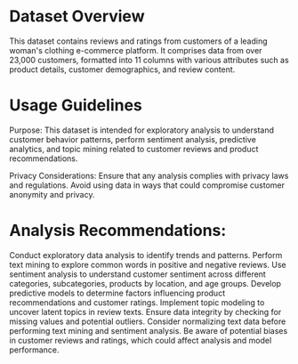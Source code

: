 # Dataset Overview
This dataset contains reviews and ratings from customers of a leading woman's clothing e-commerce platform. It comprises data from over 23,000 customers, formatted into 11 columns with various attributes such as product details, customer demographics, and review content.

# Usage Guidelines
Purpose: This dataset is intended for exploratory analysis to understand customer behavior patterns, perform sentiment analysis, predictive analytics, and topic mining related to customer reviews and product recommendations.

Privacy Considerations: Ensure that any analysis complies with privacy laws and regulations. Avoid using data in ways that could compromise customer anonymity and privacy.

# Analysis Recommendations:
Conduct exploratory data analysis to identify trends and patterns.
Perform text mining to explore common words in positive and negative reviews.
Use sentiment analysis to understand customer sentiment across different categories, subcategories, products by location, and age groups.
Develop predictive models to determine factors influencing product recommendations and customer ratings.
Implement topic modeling to uncover latent topics in review texts.
Ensure data integrity by checking for missing values and potential outliers.
Consider normalizing text data before performing text mining and sentiment analysis.
Be aware of potential biases in customer reviews and ratings, which could affect analysis and model performance.
